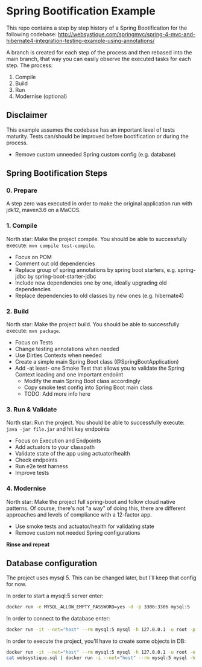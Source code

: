 # Spring Bootification Example

This repo contains a step by step history of a Spring Bootification for the following codebase:
http://websystique.com/springmvc/spring-4-mvc-and-hibernate4-integration-testing-example-using-annotations/

A branch is created for each step of the process and then rebased into the main branch, that way you can easily observe the executed tasks for each step. The process:

1. Compile
2. Build
3. Run
4. Modernise (optional)

## Disclaimer

This example assumes the codebase has an important level of tests maturity. Tests can/should be improved before bootification or during the process.

- Remove custom unneeded Spring custom config (e.g. database)

## Spring Bootification Steps

### 0. Prepare

A step zero was executed in order to make the original application run with jdk12, maven3.6 on a MaCOS.

### 1. Compile

North star: Make the project compile. You should be able to successfully execute: `mvn compile test-compile`.

- Focus on POM
- Comment out old dependencies
- Replace group of spring annotations by spring boot starters, e.g. spring-jdbc by spring-boot-starter-jdbc
- Include new dependencies one by one, ideally upgrading old dependencies
- Replace dependencies to old classes by new ones (e.g. hibernate4)

### 2. Build

North star: Make the project build. You should be able to successfully execute: `mvn package`.

- Focus on Tests
- Change testing annotations when needed
- Use Dirties Contexts when needed
- Create a simple main Spring Boot class (@SpringBootApplication) 
- Add -at least- one Smoke Test that allows you to validate the Spring Context loading and one important endoiint
  - Modify the main Spring Boot class accordingly 
  - Copy smoke test config into Spring Boot main class
  - TODO: Add more info here

### 3. Run & Validate

North star: Run the project. You should be able to successfully execute: `java -jar file.jar` and hit key endpoints

- Focus on Execution and Endpoints
- Add actuators to your classpath 
- Validate state of the app using actuator/health 
- Check endpoints
- Run e2e test harness
- Improve tests

### 4. Modernise

North star: Make the project full spring-boot and follow cloud native patterns. Of course, there's not "a way" of doing this, 
there are different approaches and levels of compliance with a 12-factor app.

- Use smoke tests and actuator/health for validating state
- Remove custom not needed Spring configurations

**Rinse and repeat**

## Database configuration

The project uses mysql 5. This can be changed later, but I'll keep that config for now.

In order to start a mysql:5 server enter:

```bash
docker run -e MYSQL_ALLOW_EMPTY_PASSWORD=yes -d -p 3306:3306 mysql:5
```

In order to connect to the database enter:

```bash
docker run -it --net="host" --rm mysql:5 mysql -h 127.0.0.1 -u root -p
```

In order to execute the project, you'll have to create some objects in DB:

```bash
docker run -it --net="host" --rm mysql:5 mysql -h 127.0.0.1 -u root -e "CREATE DATABASE websystique"
cat websystique.sql | docker run -i --net="host" --rm mysql:5 mysql -h 127.0.0.1 -u root websystique
```
